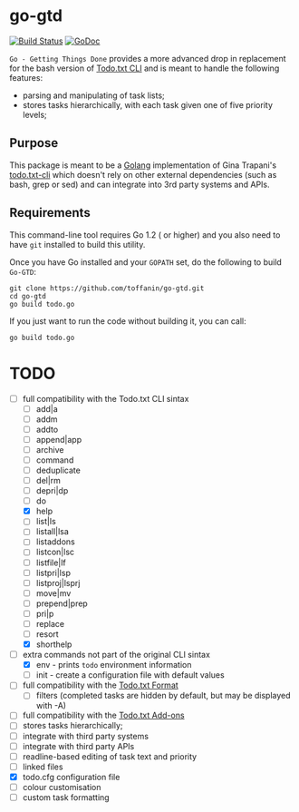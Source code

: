 # go-gtd

[![Build Status](https://travis-ci.org/toffanin/go-gtd.svg?branch=master)](https://travis-ci.org/toffanin/go-gtd) [![GoDoc](https://godoc.org/github.com/toffanin/go-gtd?status.png)](https://godoc.org/github.com/toffanin/go-gtd) 

`Go - Getting Things Done` provides a more advanced drop in replacement for the bash version of [Todo.txt CLI](https://github.com/ginatrapani/todo.txt-cli) and is meant to handle the following features:

- parsing and manipulating of task lists;
- stores tasks hierarchically, with each task given one of five priority levels;

## Purpose

This package is meant to be a [Golang](http://golang.org) implementation of Gina Trapani's [todo.txt-cli](https://github.com/ginatrapani/todo.txt-cli) which doesn't rely on other external dependencies (such as bash, grep or sed) and can integrate into 3rd party systems and APIs.


## Requirements

This command-line tool requires Go 1.2 ( or higher) and you also need to have `git` installed to build this utility.

Once you have Go installed and your ``GOPATH`` set, do the following to build `Go-GTD`:

```
git clone https://github.com/toffanin/go-gtd.git
cd go-gtd
go build todo.go
```

If you just want to run the code without building it, you can call:

```
go build todo.go
```


# TODO

- [ ] full compatibility with the Todo.txt CLI sintax
  - [ ] add|a
  - [ ] addm
  - [ ] addto
  - [ ] append|app
  - [ ] archive
  - [ ] command
  - [ ] deduplicate
  - [ ] del|rm
  - [ ] depri|dp
  - [ ] do
  - [x] help
  - [ ] list|ls
  - [ ] listall|lsa
  - [ ] listaddons
  - [ ] listcon|lsc
  - [ ] listfile|lf
  - [ ] listpri|lsp
  - [ ] listproj|lsprj
  - [ ] move|mv
  - [ ] prepend|prep
  - [ ] pri|p
  - [ ] replace
  - [ ] resort
  - [x] shorthelp
- [ ] extra commands not part of the original CLI sintax
  - [x] env - prints `todo` environment information
  - [ ] init - create a configuration file with default values
- [ ] full compatibility with the [Todo.txt Format](https://github.com/ginatrapani/todo.txt-cli/wiki/The-Todo.txt-Format)
  - [ ] filters (completed tasks are hidden by default, but may be displayed with -A)
- [ ] full compatibility with the [Todo.txt Add-ons](https://github.com/ginatrapani/todo.txt-cli/wiki/Creating-and-Installing-Add-ons)
- [ ] stores tasks hierarchically;
- [ ] integrate with third party systems
- [ ] integrate with third party APIs
- [ ] readline-based editing of task text and priority
- [ ] linked files
- [x] todo.cfg configuration file
- [ ] colour customisation
- [ ] custom task formatting
